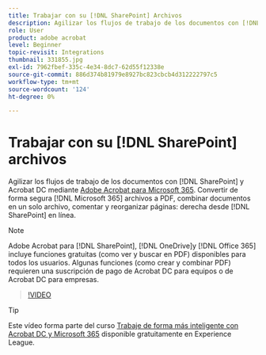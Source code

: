 ```yaml
---
title: Trabajar con su [!DNL SharePoint] Archivos
description: Agilizar los flujos de trabajo de los documentos con [!DNL SharePoint] y Acrobat DC con Adobe Acrobat para [!DNL Microsoft 365]
role: User
product: adobe acrobat
level: Beginner
topic-revisit: Integrations
thumbnail: 331855.jpg
exl-id: 7962fbef-335c-4e34-8dc7-62d55f12338e
source-git-commit: 886d374b81979e8927bc823cbcb4d312222797c5
workflow-type: tm+mt
source-wordcount: '124'
ht-degree: 0%

---
```


# Trabajar con su [!DNL SharePoint] archivos

Agilizar los flujos de trabajo de los documentos con [!DNL SharePoint] y Acrobat DC mediante [Adobe Acrobat para Microsoft 365](https://appsource.microsoft.com/en-us/product/web-apps/adobeinc.adobe-document-cloud-pdf?tab=Overview). Convertir de forma segura [!DNL Microsoft 365] archivos a PDF, combinar documentos en un solo archivo, comentar y reorganizar páginas: derecha desde [!DNL SharePoint] en línea.

>[!NOTE]
>
>Adobe Acrobat para [!DNL SharePoint], [!DNL OneDrive]y [!DNL Office 365] incluye funciones gratuitas (como ver y buscar en PDF) disponibles para todos los usuarios. Algunas funciones (como crear y combinar PDF) requieren una suscripción de pago de Acrobat DC para equipos o de Acrobat DC para empresas.

>[!VIDEO](https://video.tv.adobe.com/v/331855?hidetitle=true)

>[!TIP]
>
>Este vídeo forma parte del curso [Trabaje de forma más inteligente con Acrobat DC y Microsoft 365](https://experienceleague.adobe.com/?recommended=Acrobat-U-1-2021.microsoft365) disponible gratuitamente en Experience League.
